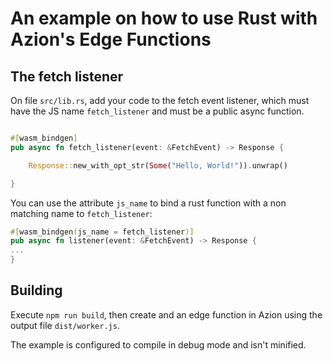 # An example on how to use Rust with Azion's Edge Functions

## The fetch listener

On file `src/lib.rs`, add your code to the fetch event listener, which must have the JS name `fetch_listener` and must be a public async function.

```rust

#[wasm_bindgen]
pub async fn fetch_listener(event: &FetchEvent) -> Response {

    Response::new_with_opt_str(Some("Hello, World!")).unwrap()

}

```

You can use the attribute `js_name` to bind a rust function with a non matching name to `fetch_listener`:

```rust
#[wasm_bindgen(js_name = fetch_listener)]
pub async fn listener(event: &FetchEvent) -> Response {
...
}
```

## Building

Execute `npm run build`, then create and an edge function in Azion using the output file `dist/worker.js`.

The example is configured to compile in debug mode and isn't minified.